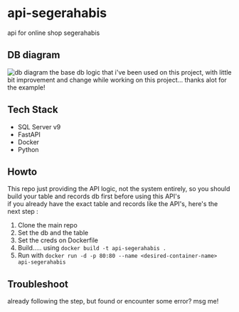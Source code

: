 # api-segerahabis
api for online shop segerahabis


## DB diagram
![db diagram](https://github.com/tssovi/grokking-the-object-oriented-design-interview/blob/master/media-files/online-shopping-class-diagram.png?raw=true)
the base db logic that i've been used on this project, with little bit improvement and change while working on this project... thanks alot for the example!

## Tech Stack
- SQL Server v9
- FastAPI
- Docker
- Python 

## Howto
This repo just providing the API logic, not the system entirely, so you should build your table and records db first before using this API's \
if you already have the exact table and records like the API's, here's the next step : 
1. Clone the main repo
2. Set the db and the table
3. Set the creds on Dockerfile
4. Build..... using ```docker build -t api-segerahabis .```
5. Run with ```docker run -d -p 80:80 --name <desired-container-name> api-segerahabis```

## Troubleshoot
already following the step, but found or encounter some error? msg me!

